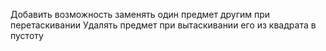 Добавить возможность заменять один предмет другим при перетаскивании
Удалять предмет при вытаскивании его из квадрата в пустоту
